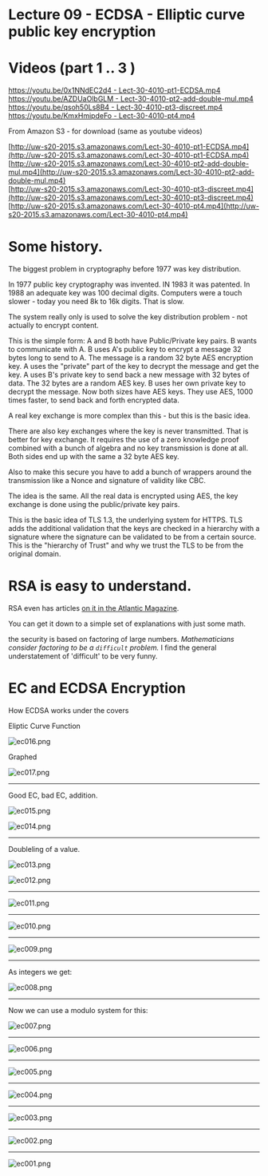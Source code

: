 # Lecture 09 - ECDSA - Elliptic curve public key encryption

# Videos (part 1 .. 3 )

[https://youtu.be/0x1NNdEC2d4 - Lect-30-4010-pt1-ECDSA.mp4](https://youtu.be/0x1NNdEC2d4)<br>
[https://youtu.be/AZDUaOlbGLM - Lect-30-4010-pt2-add-double-mul.mp4](https://youtu.be/AZDUaOlbGLM)<br>
[https://youtu.be/qsoh50Ls8B4 - Lect-30-4010-pt3-discreet.mp4](https://youtu.be/qsoh50Ls8B4)<br>
[https://youtu.be/KmxHmipdeFo - Lect-30-4010-pt4.mp4](https://youtu.be/KmxHmipdeFo)<br>

From Amazon S3 - for download (same as youtube videos)

[http://uw-s20-2015.s3.amazonaws.com/Lect-30-4010-pt1-ECDSA.mp4](http://uw-s20-2015.s3.amazonaws.com/Lect-30-4010-pt1-ECDSA.mp4)<br>
[http://uw-s20-2015.s3.amazonaws.com/Lect-30-4010-pt2-add-double-mul.mp4](http://uw-s20-2015.s3.amazonaws.com/Lect-30-4010-pt2-add-double-mul.mp4)<br>
[http://uw-s20-2015.s3.amazonaws.com/Lect-30-4010-pt3-discreet.mp4](http://uw-s20-2015.s3.amazonaws.com/Lect-30-4010-pt3-discreet.mp4)<br>
[http://uw-s20-2015.s3.amazonaws.com/Lect-30-4010-pt4.mp4](http://uw-s20-2015.s3.amazonaws.com/Lect-30-4010-pt4.mp4)<br>


# Some history.

The biggest problem in cryptography before 1977 was key distribution.

In 1977 public key cryptography was invented.  IN 1983 it was patented.  In 1988 an adequate key was 100 decimal digits.
Computers were a touch slower - today you need 8k to 16k digits.  That is slow.

The system really only is used to solve the key distribution problem - not actually to encrypt content.

This is the simple form:
A and B both have Public/Private key pairs.   B wants to communicate with A.   B uses A's public key to encrypt a message
32 bytes long to send to A.  The message is a random 32 byte AES encryption key. A uses the "private" part of the key to decrypt  the message and get the key.
A uses B's private key to send back a new message with 32 bytes of data.   The 32 bytes are a random AES key.
B uses her own private key to decrypt the message.  Now both sizes have AES keys.  They use AES, 1000 times
faster, to send back and forth encrypted data.

A real key exchange is more complex than this - but this is the basic idea.

There are also key exchanges where the key is never transmitted.  That is better for key exchange.  It requires the use of a zero knowledge proof combined
with a bunch of algebra and no key transmission is done at all.  Both sides end up with the same a 32 byte AES key.

Also to make this secure you have to add a bunch of wrappers around the transmission like a Nonce and signature of validity like CBC.   

The idea is the same.   All the real data is encrypted using AES, the key exchange is done using the public/private key pairs.

This is the basic idea of TLS 1.3, the underlying system for HTTPS.  TLS adds the additional validation that the keys are checked
in a hierarchy with a signature where the signature can be validated to be from a certain source.  This is the "hierarchy of Trust"
and why we trust the TLS to be from the original domain.

# RSA is easy to understand.

RSA even has articles [on it in the Atlantic Magazine](https://www.theatlantic.com/magazine/archive/2002/09/a-primer-on-public-key-encryption/302574/).

You can get it down to a simple set of explanations with just some math.

the security is based on factoring of large numbers.  *Mathematicians consider factoring to be a `difficult` problem.*   I find the general understatement of 'difficult' to be very funny.


# EC and ECDSA Encryption


How ECDSA works under the covers

Eliptic Curve Function

![ec016.png](./ec016.png)

Graphed 

![ec017.png](./ec017.png)



<hr>

Good EC, bad EC, addition.

![ec015.png](./ec015.png)

![ec014.png](./ec014.png)

<hr>

Doubleling of a value.

![ec013.png](./ec013.png)

![ec012.png](./ec012.png)

<hr>

![ec011.png](./ec011.png)

<hr>

![ec010.png](./ec010.png)

<hr>

![ec009.png](./ec009.png)

<hr>

As integers we get:

![ec008.png](./ec008.png)

<hr>

Now we can use a modulo system for this:

![ec007.png](./ec007.png)

<hr>

![ec006.png](./ec006.png)

<hr>

![ec005.png](./ec005.png)

<hr>

![ec004.png](./ec004.png)

<hr>

![ec003.png](./ec003.png)

<hr>

![ec002.png](./ec002.png)

<hr>

![ec001.png](./ec001.png)


